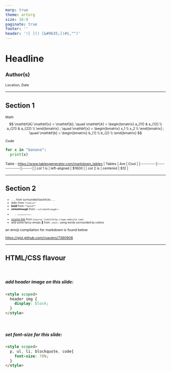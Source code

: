 ```yaml
---
marp: true
theme: artorg
size: 16:9
paginate: true
footer: ''
header: '![ ]() [&#9635;](#1,"")'
---
```


# Headline
### Author(s)
Location, Date

<!-- deckslide only style -->
<style scoped>
  /* centered headline */
  section {justify-content: center;}
  /* display header image */
  header img {display: block;}
</style>

---

## Section 1

Math
$$
\mathbf{A} \mathbf{x} = \mathbf{b}; \quad
\mathbf{A} =
\begin{bmatrix}
a_{11} & a_{12} \\
a_{21} & a_{22} \\
\end{bmatrix}
; \quad
\mathbf{x} = 
\begin{bmatrix}
x_1 \\
x_2 \\
\end{bmatrix}
; \quad
\mathbf{b} =
\begin{bmatrix}
b_{1} \\
b_{2} \\
\end{bmatrix}
$$

Code
```python
for x in "banana":
  print(x)
```

Table - https://www.tablesgenerator.com/markdown_tables
| Tables   |      Are      |  Cool |
|----------|:-------------:|------:|
| col 1 is |  left-aligned | $1600 |
| col 2 is |    centered   |   $12 |

---

## Section 2

- `...` from surrounded backticks ```...```
- *italic* from `*italic*`
- **bold** from `**bold**`
- ~~strikethrough~~ from `~~strikethrough~~`
- > blockquote from `>`
- [source link](https://www.website.com) from `[source link](http://www.website.com)`
- and some fancy emojis :shit: from `:shit:` using words surrounded by colons

an emoji compilation for markdown is found below

https://gist.github.com/rxaviers/7360908

---

## HTML/CSS flavour

<style scoped>
  p, ul, li, blockquote{
    font-size: 78%;
  }
</style>

<style scoped>
  header img {
    display: block;
  }
</style>

<style scoped>
    section {
        display: block;
    }
    table {
        width: max-content;
        float: right;
    }
</style>

<br>

##### add header image on this slide:
```html
<style scoped>
  header img {
    display: block;
  }
</style>
```

<br>

##### set font-size for this slide:
```html
<style scoped>
  p, ul, li, blockquote, code{
    font-size: 78%;
  }
</style>
```
